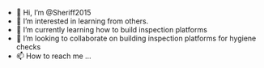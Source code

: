 - 👋 Hi, I’m @Sheriff2015
- 👀 I’m interested in learning from others.
- 🌱 I’m currently learning how to build inspection platforms
- 💞️ I’m looking to collaborate on building inspection platforms for hygiene checks
- 📫 How to reach me ...

<!---
Sheriff2015/Sheriff2015 is a ✨ special ✨ repository because its `README.md` (this file) appears on your GitHub profile.
You can click the Preview link to take a look at your changes.
--->
